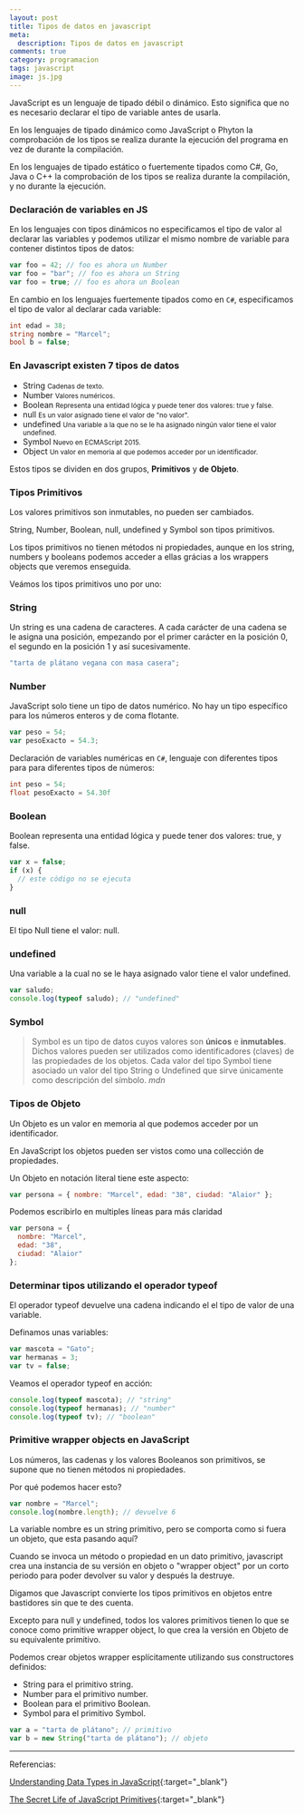 ```yaml
---
layout: post
title: Tipos de datos en javascript
meta:
  description: Tipos de datos en javascript
comments: true
category: programacion
tags: javascript
image: js.jpg
---
```


JavaScript es un lenguaje de tipado débil o dinámico. Esto significa que no es necesario declarar el tipo de variable antes de usarla.

<!-- more -->

En los lenguajes de tipado dinámico como JavaScript o Phyton la comprobación de los tipos se realiza durante la ejecución del programa en vez de durante la compilación.

En los lenguajes de tipado estático o fuertemente tipados como C#, Go, Java o C++ la comprobación de los tipos se realiza durante la compilación, y no durante la ejecución.

### Declaración de variables en JS

En los lenguajes con tipos dinámicos no especificamos el tipo de valor al declarar las variables y podemos utilizar el mismo nombre de variable para contener distintos tipos de datos:

```js
var foo = 42; // foo es ahora un Number
var foo = "bar"; // foo es ahora un String
var foo = true; // foo es ahora un Boolean
```

En cambio en los lenguajes fuertemente tipados como en `C#`, especificamos el tipo de valor al declarar cada variable:

```c#
int edad = 38;
string nombre = "Marcel";
bool b = false;
```

### En Javascript existen 7 tipos de datos

- String <small class="color-gray">Cadenas de texto.</small>
- Number <small class="color-gray">Valores numéricos.</small>
- Boolean <small class="color-gray">Representa una entidad lógica y puede tener dos valores: true y false.</small>
- null <small class="color-gray">Es un valor asignado tiene el valor de "no valor".</small>
- undefined <small class="color-gray">Una variable a la que no se le ha asignado ningún valor tiene el valor undefined.</small>
- Symbol <small class="color-gray">Nuevo en ECMAScript 2015.</small>
- Object <small class="color-gray">Un valor en memoria al que podemos acceder por un identificador.</small>

Estos tipos se dividen en dos grupos, **Primitivos** y **de Objeto**.

### Tipos Primitivos

Los valores primitivos son inmutables, no pueden ser cambiados.

String, Number, Boolean, null, undefined y Symbol son tipos primitivos.

Los tipos primitivos no tienen métodos ni propiedades, aunque en los string, numbers y booleans podemos acceder a ellas grácias a los wrappers objects que veremos enseguida.

Veámos los tipos primitivos uno por uno:

### String

Un string es una cadena de caracteres.
A cada carácter de una cadena se le asigna una posición, empezando por el primer carácter en la posición 0, el segundo en la posición 1 y así sucesivamente.

```js
"tarta de plátano vegana con masa casera";
```

### Number

JavaScript solo tiene un tipo de datos numérico. No hay un tipo específico para los números enteros y de coma flotante.

```js
var peso = 54;
var pesoExacto = 54.3;
```

Declaración de variables numéricas en `C#`, lenguaje con diferentes tipos para para diferentes tipos de números:

```c#
int peso = 54;
float pesoExacto = 54.30f
```

### Boolean

Boolean representa una entidad lógica y puede tener dos valores: true, y false.

```js
var x = false;
if (x) {
  // este código no se ejecuta
}
```

### null

El tipo Null tiene el valor: null.

### undefined

Una variable a la cual no se le haya asignado valor tiene el valor undefined.

```js
var saludo;
console.log(typeof saludo); // "undefined"
```

### Symbol

<blockquote>
Symbol es un tipo de datos cuyos valores son <strong>únicos</strong> e <strong>inmutables</strong>. Dichos valores pueden ser utilizados como identificadores (claves) de las propiedades de los objetos.  Cada valor del tipo Symbol tiene asociado un valor del tipo String o Undefined que sirve únicamente como descripción del símbolo.
  <cite>mdn</cite>
</blockquote>

### Tipos de Objeto

Un Objeto es un valor en memoria al que podemos acceder por un identificador.

En JavaScript los objetos pueden ser vistos como una collección de propiedades.

Un Objeto en notación literal tiene este aspecto:

```js
var persona = { nombre: "Marcel", edad: "38", ciudad: "Alaior" };
```

Podemos escribirlo en multiples líneas para más claridad

```js
var persona = {
  nombre: "Marcel",
  edad: "38",
  ciudad: "Alaior"
};
```

### Determinar tipos utilizando el operador typeof

El operador typeof devuelve una cadena indicando el el tipo de valor de una variable.

Definamos unas variables:

```js
var mascota = "Gato";
var hermanas = 3;
var tv = false;
```

Veamos el operador typeof en acción:

```js
console.log(typeof mascota); // "string"
console.log(typeof hermanas); // "number"
console.log(typeof tv); // "boolean"
```

### Primitive wrapper objects en JavaScript

Los números, las cadenas y los valores Booleanos son primitivos, se supone que no tienen métodos ni propiedades.

Por qué podemos hacer esto?

```js
var nombre = "Marcel";
console.log(nombre.length); // devuelve 6
```

La variable nombre es un string primitivo, pero se comporta como si fuera un objeto, que esta pasando aquí?

Cuando se invoca un método o propiedad en un dato primitivo, javascript crea una instancia de su versión en objeto o "wrapper object" por un corto periodo para poder devolver su valor y después la destruye.

Digamos que Javascript convierte los tipos primitivos en objetos entre bastidores sin que te des cuenta.

Excepto para null y undefined, todos los valores primitivos tienen lo que se conoce como primitive wrapper object, lo que crea la versión en Objeto de su equivalente primitivo.

Podemos crear objetos wrapper esplícitamente utilizando sus constructores definidos:

- String para el primitivo string.
- Number para el primitivo number.
- Boolean para el primitivo Boolean.
- Symbol para el primitivo Symbol.

```js
var a = "tarta de plátano"; // primitivo
var b = new String("tarta de plátano"); // objeto
```

<div class="spacer-mini"></div>

<hr>

Referencias:

[Understanding Data Types in JavaScript](https://www.digitalocean.com/community/tutorials/understanding-data-types-in-javascript){:target="_blank"}

[The Secret Life of JavaScript Primitives](https://javascriptweblog.wordpress.com/2010/09/27/the-secret-life-of-javascript-primitives/){:target="_blank"}

